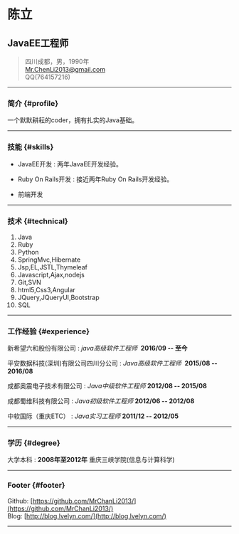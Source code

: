 # 陈立
## JavaEE工程师

> 四川成都，男，1990年  
> [Mr.ChenLi2013@gmail.com](Mr.ChenLi2013@gmail.com)  
> QQ(764157216)

------

### 简介 {#profile}

一个默默耕耘的coder，拥有扎实的Java基础。

------

### 技能 {#skills}

* JavaEE开发
  : 两年JavaEE开发经验。

* Ruby On Rails开发
  : 接近两年Ruby On Rails开发经验。

* 前端开发

-------

### 技术 {#technical}

1. Java
1. Ruby
1. Python
1. SpringMvc,Hibernate
1. Jsp,EL,JSTL,Thymeleaf
1. Javascript,Ajax,nodejs
1. Git,SVN
1. html5,Css3,Angular
1. JQuery,JQueryUI,Bootstrap
1. SQL

------

### 工作经验 {#experience}

新希望六和股份有限公司
: *java高级软件工程师*
  __2016/09 -- 至今__

平安数据科技(深圳)有限公司四川分公司
: *Java高级软件工程师*
  __2015/08 -- 2016/08__

成都奥震电子技术有限公司
: *Java中级软件工程师*
  __2012/08 -- 2015/08__

成都蜀维科技有限公司
: *Java初级软件工程师*
  __2012/06 -- 2012/08__

中软国际（重庆ETC）
: *Java实习工程师*
  __2011/12 -- 2012/05__

------

### 学历 {#degree}

大学本科
:
  __2008年至2012年__
  重庆三峡学院(信息与计算科学)

------

### Footer {#footer}

Github: [https://github.com/MrChanLi2013/](https://github.com/MrChanLi2013/)  
Blog: [http://blog.lvelyn.com/](http://blog.lvelyn.com/)

------
